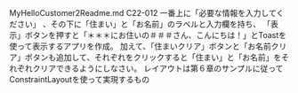 MyHelloCustomer2Readme.md
C22-012
一番上に「必要な情報を入力してください」
、その下に「住まい」と「お名前」のラベルと入力欄を持ち、
「表示」ボタンを押すと「＊＊＊にお住いの＃＃＃さん、こんにちは！」とToastを使って表示するアプリを作成。
加えて、「住まいクリア」ボタンと「お名前クリア」ボタンも追加して、それぞれをクリックすると「住まい」と「お名前」をそれぞれクリアできるようにしなさい。
レイアウトは第６章のサンプルに従ってConstraintLayoutを使って実現するもの
